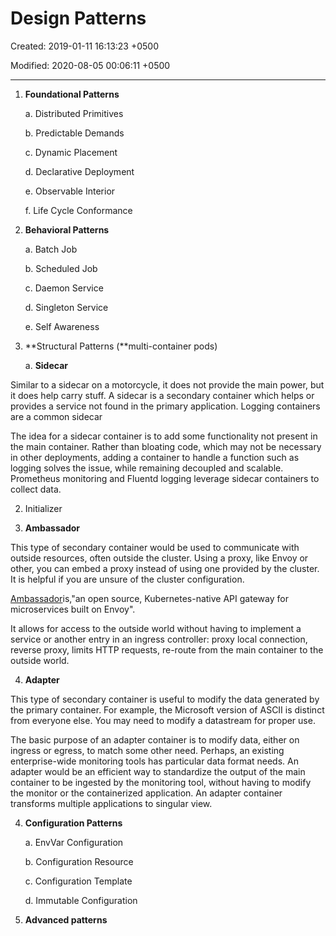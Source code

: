 # Design Patterns

Created: 2019-01-11 16:13:23 +0500

Modified: 2020-08-05 00:06:11 +0500

---

1.  **Foundational Patterns**

    a.  Distributed Primitives

    b.  Predictable Demands

    c.  Dynamic Placement

    d.  Declarative Deployment

    e.  Observable Interior

    f.  Life Cycle Conformance

2.  **Behavioral Patterns**

    a.  Batch Job

    b.  Scheduled Job

    c.  Daemon Service

    d.  Singleton Service

    e.  Self Awareness

3.  **Structural Patterns (**multi-container pods)

    a.  **Sidecar**

Similar to a sidecar on a motorcycle, it does not provide the main power, but it does help carry stuff. A sidecar is a secondary container which helps or provides a service not found in the primary application. Logging containers are a common sidecar

The idea for a sidecar container is to add some functionality not present in the main container. Rather than bloating code, which may not be necessary in other deployments, adding a container to handle a function such as logging solves the issue, while remaining decoupled and scalable. Prometheus monitoring and Fluentd logging leverage sidecar containers to collect data.

2.  Initializer

3.  **Ambassador**

This type of secondary container would be used to communicate with outside resources, often outside the cluster. Using a proxy, like Envoy or other, you can embed a proxy instead of using one provided by the cluster. It is helpful if you are unsure of the cluster configuration.

[Ambassador](https://www.getambassador.io/)is,"an open source, Kubernetes-native API gateway for microservices built on Envoy".

It allows for access to the outside world without having to implement a service or another entry in an ingress controller: proxy local connection, reverse proxy, limits HTTP requests, re-route from the main container to the outside world.

4.  **Adapter**

This type of secondary container is useful to modify the data generated by the primary container. For example, the Microsoft version of ASCII is distinct from everyone else. You may need to modify a datastream for proper use.

The basic purpose of an adapter container is to modify data, either on ingress or egress, to match some other need. Perhaps, an existing enterprise-wide monitoring tools has particular data format needs. An adapter would be an efficient way to standardize the output of the main container to be ingested by the monitoring tool, without having to modify the monitor or the containerized application. An adapter container transforms multiple applications to singular view.

4.  **Configuration Patterns**

    a.  EnvVar Configuration

    b.  Configuration Resource

    c.  Configuration Template

    d.  Immutable Configuration

5.  **Advanced patterns**

